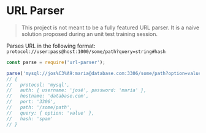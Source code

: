 # URL Parser

> This project is not meant to be a fully featured URL parser. It is a naive solution proposed during an unit test training session. 

Parses URL in the following format: `protocol://user:pass@host:1000/some/path?query=string#hash`

```js
const parse = require('url-parser');

parse('mysql://jos%C3%A9:maria@database.com:3306/some/path?option=value#spam')
// {
//   protocol: 'mysql',
//   auth: { username: 'josé', password: 'maria' },
//   hostname: 'database.com',
//   port: '3306',
//   path: '/some/path',
//   query: { option: 'value' },
//   hash: 'spam'
// }
```
